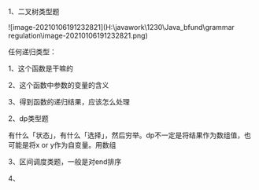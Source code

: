 1、二叉树类型题

![image-20210106191232821](H:\javawork\1230\Java_bfund\grammar regulation\image-20210106191232821.png)

任何递归类型：

1、这个函数是干嘛的

2、这个函数中参数的变量的含义

3、得到函数的递归结果，应该怎么处理



2、dp类型题

有什么「状态」，有什么「选择」，然后穷举。dp不一定是将结果作为数组值，也可能是将x or y作为自变量。用数组

3、区间调度类题，一般是对end排序

4、